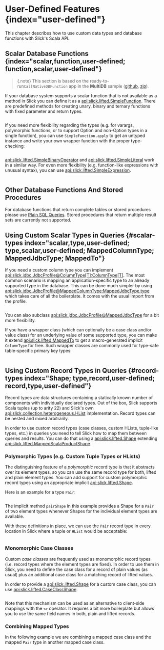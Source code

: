 User-Defined Features {index="user-defined"}
=====================

This chapter describes how to use custom data types and database functions
with Slick's Scala API.

Scalar Database Functions {index="scalar,function,user-defined; function,scalar,user-defined"}
-------------------------

> {.note}
> This section is based on the ready-to-run`CallNativeDBFunction` app in the **MultiDB** sample
> ([github](samplerepo:slick-multidb), [zip](samplezip:slick-multidb)).

If your database system supports a scalar function that is not available as a method in Slick you can define it as a
<api:slick.lifted.SimpleFunction>. There are predefined methods for creating unary, binary and ternary functions with
fixed parameter and return types.

```scala src=../code/LiftedEmbedding.scala#simplefunction1
```

If you need more flexibility regarding the types (e.g. for varargs,
polymorphic functions, or to support Option and non-Option types in a single
function), you can use `SimpleFunction.apply` to get an untyped instance and
write your own wrapper function with the proper type-checking:

```scala src=../code/LiftedEmbedding.scala#simplefunction2
```

<api:slick.lifted.SimpleBinaryOperator> and
<api:slick.lifted.SimpleLiteral> work in a similar way. For even more
flexibility (e.g. function-like expressions with unusual syntax), you can
use <api:slick.lifted.SimpleExpression>.

```scala src=../code/LiftedEmbedding.scala#simpleliteral
```

Other Database Functions And Stored Procedures
----------------------------------------------

For database functions that return complete tables or stored procedures please use [Plain SQL Queries](sql.md).
Stored procedures that return multiple result sets are currently not supported.

Using Custom Scalar Types in Queries {#scalar-types index="scalar,type,user-defined; type,scalar,user-defined; MappedColumnType; MappedJdbcType; MappedTo"}
------------------------------------

If you need a custom column type you can implement
<api:slick.jdbc.JdbcProfile@ColumnType[T]:ColumnType[T]>. The most
common scenario is mapping an application-specific type to an already supported type in the database.
This can be done much simpler by using
<api:slick.jdbc.JdbcProfile@MappedColumnType:MappedJdbcType.type>
which takes care of all the boilerplate. It comes with the usual import from the profile.

```scala src=../code/LiftedEmbedding.scala#mappedtype1
```

You can also subclass <api:slick.jdbc.JdbcProfile@MappedJdbcType> for a bit more flexibility.

If you have a wrapper class (which can optionally be a case class and/or value
class) for an underlying value of some supported type, you can make it extend
<api:slick.lifted.MappedTo> to get a macro-generated implicit
`ColumnType` for free. Such wrapper classes are commonly used for type-safe
table-specific primary key types:

```scala src=../code/LiftedEmbedding.scala#mappedtype2
```

Using Custom Record Types in Queries {#record-types index="Shape; type,record,user-defined; record,type,user-defined"}
------------------------------------

Record types are data structures containing a statically known
number of components with individually declared types.  Out of the box,
Slick supports Scala tuples (up to arity 22) and Slick's own
<api:slick.collection.heterogeneous.HList> implementation. Record
types can be nested and mixed arbitrarily.

In order to use custom record types (case classes, custom HLists, tuple-like
types, etc.) in queries you need to tell Slick how to map them between queries
and results. You can do that using a <api:slick.lifted.Shape>
extending <api:slick.lifted.MappedScalaProductShape>.

### Polymorphic Types (e.g. Custom Tuple Types or HLists)

The distinguishing feature of a *polymorphic* record type is that it abstracts
over its element types, so you can use the same record type for both, lifted
and plain element types. You can add support for custom polymorphic record
types using an appropriate implicit <api:slick.lifted.Shape>.

Here is an example for a type `Pair`:

```scala src=../code/LiftedEmbedding.scala#recordtype1
```

The implicit method `pairShape` in this example provides a Shape for a
`Pair` of two element types whenever Shapes for the individual element
types are available.

With these definitions in place, we can use the `Pair` record type in every
location in Slick where a tuple or `HList` would be acceptable:

```scala src=../code/LiftedEmbedding.scala#recordtype2
```

### Monomorphic Case Classes

Custom *case classes* are frequently used as monomorphic record types (i.e.
record types where the element types are fixed). In order to use them in Slick,
you need to define the case class for a record of plain values (as usual) plus
an additional case class for a matching record of lifted values.

In order to provide a <api:slick.lifted.Shape> for a custom case class,
you can use <api:slick.lifted.CaseClassShape>:

```scala src=../code/LiftedEmbedding.scala#case-class-shape
```

Note that this mechanism can be used as an alternative to client-side mappings
with the `<>` operator. It requires a bit more boilerplate but allows you to use
the same field names in both, plain and lifted records.

### Combining Mapped Types

In the following example we are combining a mapped case class and the mapped
`Pair` type in another mapped case class.

```scala src=../code/LiftedEmbedding.scala#combining-shapes
```
